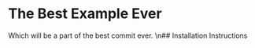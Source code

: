 # The Best Example Ever
Which will be a part of the best commit ever.
\n## Installation Instructions
